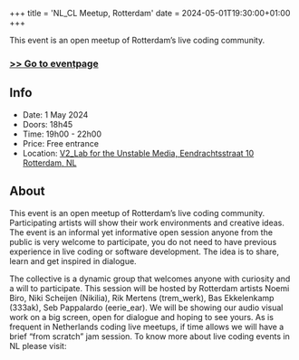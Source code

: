 +++
title = 'NL_CL Meetup, Rotterdam'
date = 2024-05-01T19:30:00+01:00
+++
<!-- publishDate = 2024-05-01 -->

<!--summary-->

This event is an open meetup of Rotterdam’s live coding community.

<!--more-->

### [>> Go to eventpage](https://v2.nl/events/rotterdam-live-coders-community-meetup-2)

## Info

- Date: 1 May 2024
- Doors: 18h45
- Time: 19h00 - 22h00
- Price: Free entrance
- Location: [V2_Lab for the Unstable Media, Eendrachtsstraat 10 Rotterdam, NL](https://www.openstreetmap.org/node/6766334767)

## About

This event is an open meetup of Rotterdam’s live coding community. Participating artists will show their work environments and creative ideas. The event is an informal yet informative open session anyone from the public is very welcome to participate, you do not need to have previous experience in live coding or software development. The idea is to share, learn and get inspired in dialogue.

The collective is a dynamic group that welcomes anyone with curiosity and a will to participate. This session will be hosted by Rotterdam artists Noemi Biro, Niki Scheijen (Nikilia), Rik Mertens (trem_werk), Bas Ekkelenkamp (333ak), Seb Pappalardo (eerie_ear). We will be showing our audio visual work on a big screen, open for dialogue and hoping to see yours. As is frequent in Netherlands coding live meetups, if time allows we will have a brief “from scratch” jam session. To know more about live coding events in NL please visit: